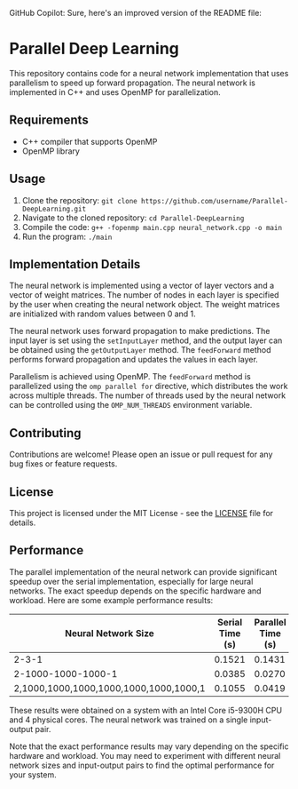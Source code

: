 GitHub Copilot: Sure, here's an improved version of the README file:

# Parallel Deep Learning

This repository contains code for a neural network implementation that uses parallelism to speed up forward propagation. The neural network is implemented in C++ and uses OpenMP for parallelization.

## Requirements

- C++ compiler that supports OpenMP
- OpenMP library

## Usage

1. Clone the repository: `git clone https://github.com/username/Parallel-DeepLearning.git`
2. Navigate to the cloned repository: `cd Parallel-DeepLearning`
3. Compile the code: `g++ -fopenmp main.cpp neural_network.cpp -o main`
4. Run the program: `./main`

## Implementation Details

The neural network is implemented using a vector of layer vectors and a vector of weight matrices. The number of nodes in each layer is specified by the user when creating the neural network object. The weight matrices are initialized with random values between 0 and 1.

The neural network uses forward propagation to make predictions. The input layer is set using the `setInputLayer` method, and the output layer can be obtained using the `getOutputLayer` method. The `feedForward` method performs forward propagation and updates the values in each layer.

Parallelism is achieved using OpenMP. The `feedForward` method is parallelized using the `omp parallel for` directive, which distributes the work across multiple threads. The number of threads used by the neural network can be controlled using the `OMP_NUM_THREADS` environment variable.

## Contributing

Contributions are welcome! Please open an issue or pull request for any bug fixes or feature requests.

## License

This project is licensed under the MIT License - see the [LICENSE](LICENSE) file for details.

## Performance

The parallel implementation of the neural network can provide significant speedup over the serial implementation, especially for large neural networks. The exact speedup depends on the specific hardware and workload. Here are some example performance results:

| Neural Network Size                    | Serial Time (s)| Parallel Time (s) | Speedup |
|----------------------------------------|----------------|-------------------|---------|
| 2-3-1                                  | 0.1521         | 0.1431            | 1.06x   |
| 2-1000-1000-1000-1                     | 0.0385         | 0.0270            | 1.42x   |
| 2,1000,1000,1000,1000,1000,1000,1000,1 | 0.1055         | 0.0419            | 2.51x   |

These results were obtained on a system with an Intel Core i5-9300H CPU and 4 physical cores. The neural network was trained on a single input-output pair.

Note that the exact performance results may vary depending on the specific hardware and workload. You may need to experiment with different neural network sizes and input-output pairs to find the optimal performance for your system.

